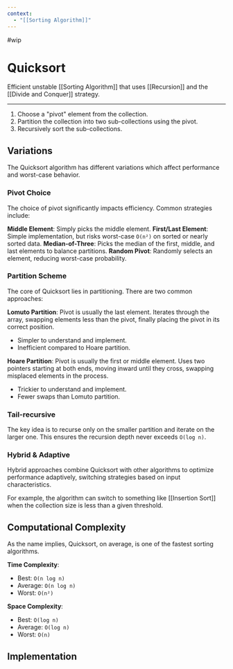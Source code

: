 ```yaml
---
context:
  - "[[Sorting Algorithm]]"
---
```


#wip

# Quicksort

Efficient unstable [[Sorting Algorithm]] that uses [[Recursion]] and the [[Divide and Conquer]] strategy.

---

1. Choose a "pivot" element from the collection.
2. Partition the collection into two sub-collections using the pivot.
3. Recursively sort the sub-collections.

## Variations

The Quicksort algorithm has different variations which affect performance and worst-case behavior.

### Pivot Choice

The choice of pivot significantly impacts efficiency. Common strategies include:

**Middle Element**: Simply picks the middle element.
**First/Last Element**: Simple implementation, but risks worst-case `O(n²)` on sorted or nearly sorted data.
**Median-of-Three**: Picks the median of the first, middle, and last elements to balance partitions.
**Random Pivot**: Randomly selects an element, reducing worst-case probability.

### Partition Scheme

The core of Quicksort lies in partitioning. There are two common approaches:

**Lomuto Partition**: Pivot is usually the last element. Iterates through the array, swapping elements less than the pivot, finally placing the pivot in its correct position.

- Simpler to understand and implement.
- Inefficient compared to Hoare partition.

**Hoare Partition**: Pivot is usually the first or middle element. Uses two pointers starting at both ends, moving inward until they cross, swapping misplaced elements in the process.

- Trickier to understand and implement.
- Fewer swaps than Lomuto partition.

### Tail-recursive

The key idea is to recurse only on the smaller partition and iterate on the larger one. This ensures the recursion depth never exceeds `O(log n)`.

### Hybrid & Adaptive

Hybrid approaches combine Quicksort with other algorithms to optimize performance adaptively, switching strategies based on input characteristics.

For example, the algorithm can switch to something like [[Insertion Sort]] when the collection size is less than a given threshold.

## Computational Complexity

As the name implies, Quicksort, on average, is one of the fastest sorting algorithms.

**Time Complexity**:

- Best: `O(n log n)`
- Average: `O(n log n)`
- Worst: `O(n²)`

**Space Complexity**:

- Best: `O(log n)`
- Average: `O(log n)`
- Worst: `O(n)`

## Implementation
